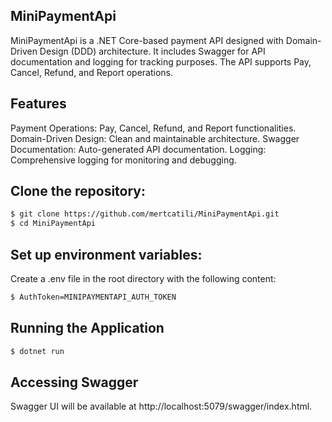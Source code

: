 ## MiniPaymentApi

MiniPaymentApi is a .NET Core-based payment API designed with Domain-Driven Design (DDD) architecture. It includes Swagger for API documentation and logging for tracking purposes. The API supports Pay, Cancel, Refund, and Report operations.

## Features

Payment Operations: Pay, Cancel, Refund, and Report functionalities.
Domain-Driven Design: Clean and maintainable architecture.
Swagger Documentation: Auto-generated API documentation.
Logging: Comprehensive logging for monitoring and debugging.

## Clone the repository:

```bash
$ git clone https://github.com/mertcatili/MiniPaymentApi.git
$ cd MiniPaymentApi
```

## Set up environment variables:
Create a .env file in the root directory with the following content:

```bash
$ AuthToken=MINIPAYMENTAPI_AUTH_TOKEN
```

## Running the Application

```bash
$ dotnet run
```

## Accessing Swagger
Swagger UI will be available at http://localhost:5079/swagger/index.html.

